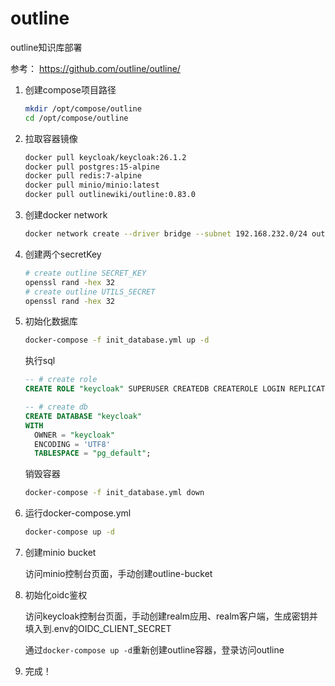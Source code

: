 # outline
outline知识库部署

参考：
https://github.com/outline/outline/


1. 创建compose项目路径

   ```sh
   mkdir /opt/compose/outline
   cd /opt/compose/outline
   ```
2. 拉取容器镜像

   ```sh
   docker pull keycloak/keycloak:26.1.2
   docker pull postgres:15-alpine
   docker pull redis:7-alpine
   docker pull minio/minio:latest
   docker pull outlinewiki/outline:0.83.0
   ```
3. 创建docker network

   ```sh
   docker network create --driver bridge --subnet 192.168.232.0/24 outline_network
   ```
4. 创建两个secretKey

   ```sh
   # create outline SECRET_KEY
   openssl rand -hex 32
   # create outline UTILS_SECRET
   openssl rand -hex 32
   ```
5. 初始化数据库

   ```sh
   docker-compose -f init_database.yml up -d
   ```

   执行sql

   ```sql
   -- # create role
   CREATE ROLE "keycloak" SUPERUSER CREATEDB CREATEROLE LOGIN REPLICATION BYPASSRLS PASSWORD 'your_password';
   
   -- # create db
   CREATE DATABASE "keycloak"
   WITH
     OWNER = "keycloak"
     ENCODING = 'UTF8'
     TABLESPACE = "pg_default";
   ```

   销毁容器

   ```sh
   docker-compose -f init_database.yml down
   ```
6. 运行docker-compose.yml

   ```sh
   docker-compose up -d
   ```
7. 创建minio bucket

   访问minio控制台页面，手动创建outline-bucket
8. 初始化oidc鉴权

   访问keycloak控制台页面，手动创建realm应用、realm客户端，生成密钥并填入到.env的OIDC_CLIENT_SECRET

   通过`docker-compose up -d`重新创建outline容器，登录访问outline

10. 完成！

